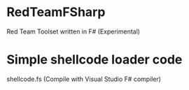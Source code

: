 # RedTeamFSharp
Red Team Toolset written in F# (Experimental)

# Simple shellcode loader code

shellcode.fs (Compile with Visual Studio F# compiler)
